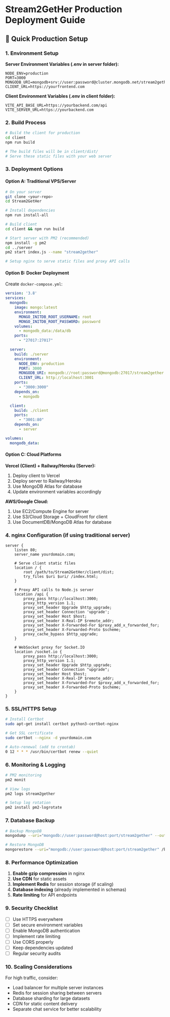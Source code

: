 # Stream2GetHer Production Deployment Guide

## 🚀 Quick Production Setup

### 1. Environment Setup

**Server Environment Variables (.env in server folder):**
```env
NODE_ENV=production
PORT=3000
MONGODB_URI=mongodb+srv://user:password@cluster.mongodb.net/stream2gether
CLIENT_URL=https://yourfrontend.com
```

**Client Environment Variables (.env in client folder):**
```env
VITE_API_BASE_URL=https://yourbackend.com/api
VITE_SERVER_URL=https://yourbackend.com
```

### 2. Build Process

```bash
# Build the client for production
cd client
npm run build

# The build files will be in client/dist/
# Serve these static files with your web server
```

### 3. Deployment Options

#### Option A: Traditional VPS/Server
```bash
# On your server
git clone <your-repo>
cd Stream2GetHer

# Install dependencies
npm run install-all

# Build client
cd client && npm run build

# Start server with PM2 (recommended)
npm install -g pm2
cd ../server
pm2 start index.js --name "stream2gether"

# Setup nginx to serve static files and proxy API calls
```

#### Option B: Docker Deployment
Create `docker-compose.yml`:
```yaml
version: '3.8'
services:
  mongodb:
    image: mongo:latest
    environment:
      MONGO_INITDB_ROOT_USERNAME: root
      MONGO_INITDB_ROOT_PASSWORD: password
    volumes:
      - mongodb_data:/data/db
    ports:
      - "27017:27017"

  server:
    build: ./server
    environment:
      NODE_ENV: production
      PORT: 3000
      MONGODB_URI: mongodb://root:password@mongodb:27017/stream2gether
      CLIENT_URL: http://localhost:3001
    ports:
      - "3000:3000"
    depends_on:
      - mongodb

  client:
    build: ./client
    ports:
      - "3001:80"
    depends_on:
      - server

volumes:
  mongodb_data:
```

#### Option C: Cloud Platforms

**Vercel (Client) + Railway/Heroku (Server):**
1. Deploy client to Vercel
2. Deploy server to Railway/Heroku
3. Use MongoDB Atlas for database
4. Update environment variables accordingly

**AWS/Google Cloud:**
1. Use EC2/Compute Engine for server
2. Use S3/Cloud Storage + CloudFront for client
3. Use DocumentDB/MongoDB Atlas for database

### 4. nginx Configuration (if using traditional server)

```nginx
server {
    listen 80;
    server_name yourdomain.com;

    # Serve client static files
    location / {
        root /path/to/Stream2GetHer/client/dist;
        try_files $uri $uri/ /index.html;
    }

    # Proxy API calls to Node.js server
    location /api {
        proxy_pass http://localhost:3000;
        proxy_http_version 1.1;
        proxy_set_header Upgrade $http_upgrade;
        proxy_set_header Connection 'upgrade';
        proxy_set_header Host $host;
        proxy_set_header X-Real-IP $remote_addr;
        proxy_set_header X-Forwarded-For $proxy_add_x_forwarded_for;
        proxy_set_header X-Forwarded-Proto $scheme;
        proxy_cache_bypass $http_upgrade;
    }

    # WebSocket proxy for Socket.IO
    location /socket.io {
        proxy_pass http://localhost:3000;
        proxy_http_version 1.1;
        proxy_set_header Upgrade $http_upgrade;
        proxy_set_header Connection "upgrade";
        proxy_set_header Host $host;
        proxy_set_header X-Real-IP $remote_addr;
        proxy_set_header X-Forwarded-For $proxy_add_x_forwarded_for;
        proxy_set_header X-Forwarded-Proto $scheme;
    }
}
```

### 5. SSL/HTTPS Setup

```bash
# Install Certbot
sudo apt-get install certbot python3-certbot-nginx

# Get SSL certificate
sudo certbot --nginx -d yourdomain.com

# Auto-renewal (add to crontab)
0 12 * * * /usr/bin/certbot renew --quiet
```

### 6. Monitoring & Logging

```bash
# PM2 monitoring
pm2 monit

# View logs
pm2 logs stream2gether

# Setup log rotation
pm2 install pm2-logrotate
```

### 7. Database Backup

```bash
# Backup MongoDB
mongodump --uri="mongodb://user:password@host:port/stream2gether" --out=/backup/

# Restore MongoDB
mongorestore --uri="mongodb://user:password@host:port/stream2gether" /backup/stream2gether
```

### 8. Performance Optimization

1. **Enable gzip compression** in nginx
2. **Use CDN** for static assets
3. **Implement Redis** for session storage (if scaling)
4. **Database indexing** (already implemented in schemas)
5. **Rate limiting** for API endpoints

### 9. Security Checklist

- [ ] Use HTTPS everywhere
- [ ] Set secure environment variables
- [ ] Enable MongoDB authentication
- [ ] Implement rate limiting
- [ ] Use CORS properly
- [ ] Keep dependencies updated
- [ ] Regular security audits

### 10. Scaling Considerations

For high traffic, consider:
- Load balancer for multiple server instances
- Redis for session sharing between servers
- Database sharding for large datasets
- CDN for static content delivery
- Separate chat service for better scalability
